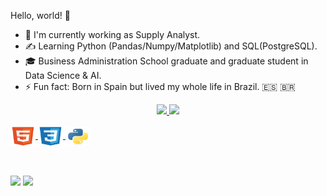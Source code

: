 Hello, world! 👋


- 🔭 I'm currently working as Supply Analyst.
- ✍️ Learning Python (Pandas/Numpy/Matplotlib) and SQL(PostgreSQL). 
- 🎓 Business Administration School graduate and graduate student in Data Science & AI. 
- ⚡ Fun fact: Born in Spain but lived my whole life in Brazil. 🇪🇸 🇧🇷

<div align="center">
  <a href="https://github.com/GabrielBora">
  <img height="180em" src="https://github-readme-stats.vercel.app/api?username=GabrielBora&show_icons=true&theme=github_dark&include_all_commits=true&count_private=true"/>
  <img height="180em" src="https://github-readme-stats.vercel.app/api/top-langs/?username=GabrielBora&layout=compact&langs_count=7&theme=github_dark"/>
</div>
<div style="display: inline_block"><br>
   <img align="center" alt="HTML" height="30" width="40" src="https://raw.githubusercontent.com/devicons/devicon/master/icons/html5/html5-original.svg">
  <img align="center" alt="CSS" height="30" width="40" src="https://raw.githubusercontent.com/devicons/devicon/master/icons/css3/css3-original.svg">
  <img align="center" alt="Python" height="30" width="40" src="https://raw.githubusercontent.com/devicons/devicon/master/icons/python/python-original.svg">
       
</div>
    <br> </br>
<div> 
  
  <a href = "mailto:gabrielxbora@hotmail.com"><img src="https://img.shields.io/badge/-Gmail-%23333?style=for-the-badge&logo=gmail&logoColor=white" target="_blank"></a>
  <a href="https://www.linkedin.com/in/gabriel-bora-80aa1215b/" target="_blank"><img src="https://img.shields.io/badge/-LinkedIn-%230077B5?style=for-the-badge&logo=linkedin&logoColor=white" target="_blank"></a> 

</div>
